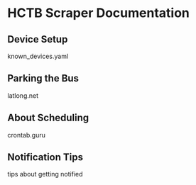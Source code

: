 # HCTB Scraper Documentation

## Device Setup
known_devices.yaml

## Parking the Bus
latlong.net

## About Scheduling
crontab.guru

## Notification Tips
tips about getting notified
